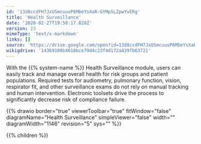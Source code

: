 ```yaml
---
id: '13d8ccdFH7JxUSmcuuvP6MbeYsXaR-GYMpSLZpwYvERg'
title: 'Health Surveillance'
date: '2020-02-27T19:58:17.828Z'
version: 23
mimeType: 'text/x-markdown'
links: []
source: 'https://drive.google.com/open?id=13d8ccdFH7JxUSmcuuvP6MbeYsXaR-GYMpSLZpwYvERg'
wikigdrive: '14369108b4618bce79d4c23f4d172a439fb63721'
---
```

With the {{% system-name %}} Health Surveillance module, users can easily track and manage overall health for risk groups and patient populations. Required tests for audiometry, pulmonary function, vision, respirator fit, and other surveillance exams do not rely on manual tracking and human intervention. Electronic toolsets drive the process to significantly decrease risk of compliance failure.

{{% drawio border="true" viewerToolbar="true" fitWindow="false" diagramName="Health Surveillance" simpleViewer="false" width="" diagramWidth="1146" revision="5" sys="" %}}

{{% children %}}

